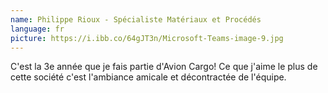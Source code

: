 ```yaml
---
name: Philippe Rioux - Spécialiste Matériaux et Procédés
language: fr
picture: https://i.ibb.co/64gJT3n/Microsoft-Teams-image-9.jpg
---
```

C'est la 3e année que je fais partie d'Avion Cargo! Ce que j'aime le plus de cette société c'est l'ambiance amicale et décontractée de l'équipe.